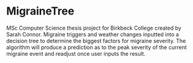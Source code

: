 # MigraineTree
MSc Computer Science thesis project for Birkbeck College created by Sarah Connor.
Migraine triggers and weather changes inputted into a decision tree to determine
the biggest factors for migraine severity. The algorithm will produce a prediction
as to the peak severity of the current migraine event and readjust once user inputs
the result.
